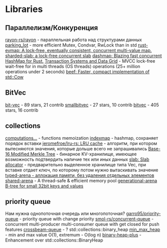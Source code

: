 # Libraries

## Параллелизм/Конкуренция

[rayon-rs/rayon](https://github.com/rayon-rs/rayon) - параллельная работа над структурами данных
[parking_lot](https://github.com/Amanieu/parking_lot) - more efficient Mutex, Condvar, RwLock than in std
[rust-evmap: A lock-free, eventually consistent, concurrent multi-value map.](https://github.com/jonhoo/rust-evmap)
[sharded-slab: a lock-free concurrent slab](https://github.com/hawkw/sharded-slab)
[dashmap: Blazing fast concurrent HashMap for Rust.](https://github.com/xacrimon/dashmap)
[Transaction Systems and Data Grid](https://github.com/vertexclique/lever) - MVCC lock-free wait-free for in multi threads (OS threads) operations (25+ million operations under 2 seconds)
[beef: Faster, compact implementation of std::Cow](https://github.com/maciejhirsz/beef)

## BitVec
[bit-vec](https://github.com/contain-rs/bit-vec) - 89 stars, 21 contrib
[smallbitvec](https://github.com/servo/smallbitvec) - 27 stars, 10 contrib
[bitvec](https://github.com/bitvecto-rs/bitvec) - 405 stars, 16 contrib

## collections
[computations...](https://github.com/salsa-rs/salsa) - functions memoization
[indexmap](https://github.com/bluss/indexmap) - hashmap, сохраняет порядок вставки
[jeromefroe/lru-rs: LRU cache](https://github.com/jeromefroe/lru-rs) - алгоритм, при котором вытесняются значения, которые дольше всего не запрашивались
[Base-16 Modified Merkle Tree](https://github.com/paritytech/trie) - бинарное KV-хранилище, имеющее возможность подтвердить наличие тех или иных данных
[slab: Slab allocator](https://github.com/carllerche/slab) - предварительно выделенное хранилище типа Vec<T>, при вставке отдает ключ, по которому потом нужно вытаскивать значение
[typed-arena - аллокация памяти, без удаления отдельных элементов](https://crates.io/crates/typed-arena)
[shared-arena](https://github.com/sebastiencs/shared-arena) - A thread-safe & efficient memory pool
[generational-arena](https://github.com/fitzgen/generational-arena)
[B-tree for small 32bit keys and values](https://crates.io/crates/cranelift-bforest)

## priority queue
Нам нужна однопоточная очередь или многопоточная?
[garro95/priority-queue](https://github.com/garro95/priority-queue) - priority queue with change priority
[smol-rs/concurrent-queue](https://github.com/smol-rs/concurrent-queue) - concurrent multi-producer multi-consumer queue with get closed for push features
[crossbeam-queue](https://github.com/crossbeam-rs/crossbeam) - ?
std::collections::binary_heap
[min_max_heap](https://github.com/tov/min-max-heap-rs) - min and max value O(1), extremum - O(log n)
[binary-heap-plus](https://github.com/sekineh/binary-heap-plus-rs) - Enhancement over std::collections::BinaryHeap
